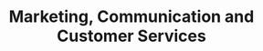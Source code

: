 ---
schema: default
title: 'Marketing, Communication and Customer Services'
description: Serving the customers
logo: ''
---